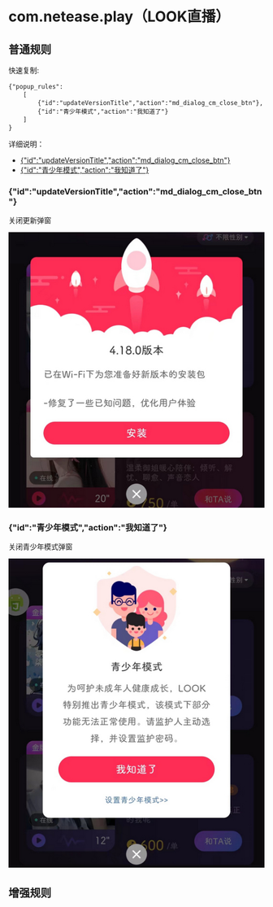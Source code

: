 # com.netease.play（LOOK直播）

## 普通规则

快速复制:
```
{"popup_rules":
    [
        {"id":"updateVersionTitle","action":"md_dialog_cm_close_btn"},
        {"id":"青少年模式","action":"我知道了"}
    ]
}
```
详细说明：
- [{"id":"updateVersionTitle","action":"md_dialog_cm_close_btn"}](#idupdateversiontitleactionmd_dialog_cm_close_btn)
- [{"id":"青少年模式","action":"我知道了"}](#id青少年模式action我知道了)

### {"id":"updateVersionTitle","action":"md_dialog_cm_close_btn"}
关闭更新弹窗

![](./assets/更新弹窗.jpg)

### {"id":"青少年模式","action":"我知道了"}
关闭青少年模式弹窗

![](./assets/青少年模式弹窗.jpg)


## 增强规则
